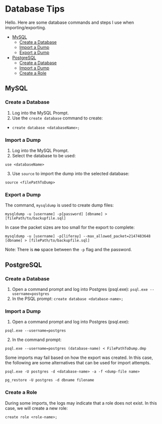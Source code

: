 Database Tips
====
Hello.  Here are some database commands and steps I use when importing/exporting.

- [MySQL](#mysql)
  * [Create a Database](#create-a-database)
  * [Import a Dump](#import-a-dump)
  * [Export a Dump](#export-a-dump)
- [PostgreSQL](#postgresql)
  * [Create a Database](#create-a-database-1)
  * [Import a Dump](#import-a-dump-1)
  * [Create a Role](#create-a-role)

MySQL
-----
### Create a Database
1. Log into the MySQL Prompt.
2. Use the `create database` command to create:
* `create database <databaseName>;`

### Import a Dump

1. Log into the MySQL Prompt.
2. Select the database to be used:

`use <databaseName>`

3. Use `source` to import the dump into the selected database:

`source <filePathToDump>`

### Export a Dump
The command, `mysqldump` is used to create dump files:

`mysqldump -u [username] -p[password] [dbname] > [filePath/to/backupfile.sql]`

In case the packet sizes are too small for the export to complete:

`mysqldump -u [username] -p[liferay] --max_allowed_packet=2147483648 [dbname] > [filePath/to/backupfile.sql]`

Note: There is **no** space between the `-p` flag and the password.


PostgreSQL
-----

### Create a Database
1. Open a command prompt and log into Postgres (psql.exe):
`psql.exe --username=postgres`
2. In the PSQL prompt:
`create database <database-name>;`

### Import a Dump
1. Open a command prompt and log into Postgres (psql.exe):

`psql.exe --username=postgres`

2. In the command prompt:

`psql.exe --username=postgres (database-name) < FilePathToDump.dmp`

Some imports may fail based on how the export was created.  In this case, the following are some alternatives that can be used for import attempts.

```
psql.exe -U postgres -d <database-name> -a -f <dump-file name>

pg_restore -U postgres -d dbname filename
```

### Create a Role
During some imports, the logs may indicate that a role does not exist.  In this case, we will create a new role:

`create role <role-name>;`
